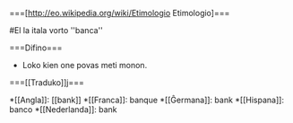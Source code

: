 ===[http://eo.wikipedia.org/wiki/Etimologio Etimologio]===

#El la itala vorto  ''banca''

===Difino===

* Loko kien one povas meti monon.

===[[Traduko]]j===

*[[Angla]]: [[bank]]
*[[Franca]]: banque
*[[Ĝermana]]: bank 
*[[Hispana]]: banco 
*[[Nederlanda]]: bank